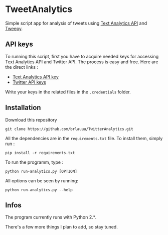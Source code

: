 # TweetAnalytics

Simple script app for analysis of tweets using [Text Analytics API](https://www.microsoft.com/cognitive-services/en-us/text-analytics-api) and [Tweepy](http://www.tweepy.org).  

## API keys

To running this script, first you have to acquire needed keys for accessing Text Analytics API and Twitter API. The process is easy and free. Here are the direct links :

- [Text Analytics API key](https://www.microsoft.com/cognitive-services/en-us/subscriptions)
- [Twitter API keys](https://apps.twitter.com)

Write your keys in the related files in the `.credentials` folder.


## Installation

Download this repository 

	git clone https://github.com/brlauuu/TwitterAnalytics.git

All the dependencies are in the `requirements.txt` file. To install them, simply run :

	pip install -r requirements.txt

To run the programm, type :

	python run-analytics.py [OPTION]

All options can be seen by running:
	
	python run-analytics.py --help

## Infos

The program currently runs with Python 2.*.

There's a few more things I plan to add, so stay tuned.
